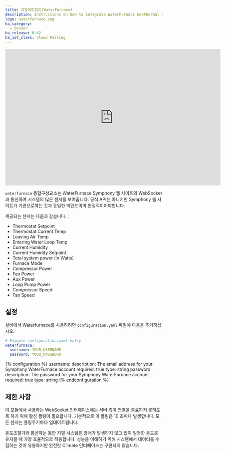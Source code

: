 ```yaml
---
title: 지열히트펌프(WaterFurnace)
description: Instructions on how to integrate WaterFurnace Geothermal System into Home Assistant.
logo: waterfurnace.png
ha_category:
  - Sensor
ha_release: 0.62
ha_iot_class: Cloud Polling
---
```


<div class='videoWrapper'>
<iframe width="690" height="437" src="https://www.youtube.com/embed/sbiq_yd-znM" frameborder="0" allow="accelerometer; autoplay; encrypted-media; gyroscope; picture-in-picture" allowfullscreen></iframe>
</div>

`waterfurnace` 통합구성요소는 WaterFurnace Symphony 웹 사이트의 WebSocket과 통신하여 시스템의 많은 센서를 보여줍니다. 공식 API는 아니지만 Symphony 웹 사이트가 기반으로하는 것과 동일한 백엔드이며 안정적이어야합니다.

제공되는 센서는 다음과 같습니다. :

- Thermostat Setpoint
- Thermostat Current Temp
- Leaving Air Temp
- Entering Water Loop Temp
- Current Humidity
- Current Humidity Setpoint
- Total system power (in Watts)
- Furnace Mode
- Compressor Power
- Fan Power
- Aux Power
- Loop Pump Power
- Compressor Speed
- Fan Speed

## 설정

설비에서 Waterfurnace를 사용하려면 `configuration.yaml` 파일에 다음을 추가하십시오.

```yaml
# Example configuration.yaml entry
waterfurnace:
  username: YOUR_USERNAME
  password: YOUR_PASSWORD
```

{% configuration %}
username:
  description: The email address for your Symphony WaterFurnace account
  required: true
  type: string
password:
  description: The password for your Symphony WaterFurnace account
  required: true
  type: string
{% endconfiguration %}

## 제한 사항

이 모듈에서 사용하는 WebSocket 인터페이스에는 서버 측이 연결을 종료하지 못하도록 하기 위해 활성 폴링이 필요합니다. 기본적으로 이 폴링은 10 초마다 발생합니다. 모든 센서는 폴링주기마다 업데이트됩니다.

온도조절기와 통신하는 동안 지열 시스템은 장애가 발생하지 않고 집이 일정한 온도로 유지될 때 가장 효율적으로 작동합니다. 성능을 이해하기 위해 시스템에서 데이터를 수집하는 것이 유용하지만 완전한 Climate 인터페이스는 구현되지 않습니다.
